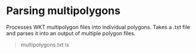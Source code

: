 # Parsing multipolygons

Processes WKT multipolygon files into individual polygons. Takes a .txt file and parses it into an output of multiple polygon files. 

> multipolygons.txt is 
